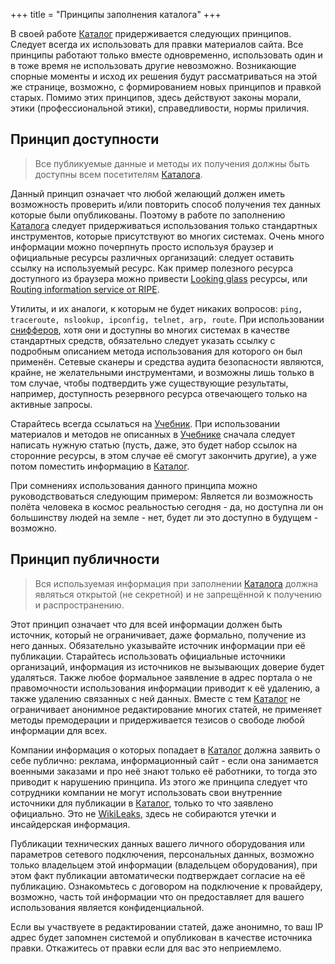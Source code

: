 +++
title = "Принципы заполнения каталога"
+++

В своей работе [Каталог](/dir/) придерживается следующих принципов. Следует всегда их использовать для правки материалов сайта. Все принципы работают только вместе одновременно, использовать один и в тоже время не использовать другие невозможно. Возникающие спорные моменты и исход их решения будут рассматриваться на этой же странице, возможно, с формированием новых принципов и правкой старых. Помимо этих принципов, здесь действуют законы морали, этики (профессиональной этики), справедливости, нормы приличия.


## Принцип доступности

> Все публикуемые данные и методы их получения должны быть доступны всем посетителям [Каталога](/dir/).


Данный принцип означает что любой желающий должен иметь возможность проверить и/или повторить способ получения тех данных которые были опубликованы. Поэтому в работе по заполнению [Каталога](/dir/) следует придерживаться использования только стандартных инструментов, которые присутствуют во многих системах. Очень много информации можно почерпнуть просто используя браузер и официальные ресурсы различных организаций: следует оставить ссылку на используемый ресурс. Как пример полезного ресурса доступного из браузера можно привести [Looking glass](https://ru.wikipedia.org/wiki/Looking_Glass) ресурсы, или [Routing information service от RIPE](http://www.ripe.net/data-tools/stats/ris/routing-information-service).

Утилиты, и их аналоги, к которым не будет никаких вопросов: `ping, traceroute, nslookup, ipconfig, telnet, arp, route`. При использовании [снифферов](https://ru.wikipedia.org/wiki/Сниффер), хотя они и доступны во многих системах в качестве стандартных средств, обязательно следует указать ссылку с подробным описанием метода использования для которого он был применён. Сетевые сканеры и средства аудита безопасности являются, крайне, не желательными инструментами, и возможны лишь только в том случае, чтобы подтвердить уже существующие результаты, например, доступность резервного ресурса отвечающего только на активные запросы.

Старайтесь всегда ссылаться на [Учебник](/wiki/guides/). При использовании материалов и методов не описанных в [Учебнике](/wiki/guides/) сначала следует написать нужную статью (пусть, даже, это будет набор ссылок на сторонние ресурсы, в этом случае её смогут закончить другие), а уже потом поместить информацию в [Каталог](/dir/).

При сомнениях использования данного принципа можно руководствоваться следующим примером: Является ли возможность полёта человека в космос реальностью сегодня - да, но доступна ли он большинству людей на земле - нет, будет ли это доступно в будущем - возможно.


## Принцип публичности

> Вся используемая информация при заполнении [Каталога](/dir/) должна являться открытой (не секретной) и не запрещённой к получению и распространению.


Этот принцип означает что для всей информации должен быть источник, который не ограничивает, даже формально, получение из него данных. Обязательно указывайте источник информации при её публикации. Старайтесь использовать официальные источники организаций, информация из источников не вызывающих доверие будет удаляться. Также любое формальное заявление в адрес портала о не правомочности использования информации приводит к её удалению, а также удалению связанных с ней данных. Вместе с тем [Каталог](/dir/) не ограничивает анонимное редактирование многих статей, не применяет методы премодерации и придерживается тезисов о свободе любой информации для всех.

Компании информация о которых попадает в [Каталог](/dir/) должна заявить о себе публично: реклама, информационный сайт - если она занимается военными заказами и про неё знают только её работники, то тогда это приводит к нарушению принципа. Из этого же принципа следует что сотрудники компании не могут использовать свои внутренние источники для публикации в [Каталог](/dir/), только то что заявлено официально. Это не [WikiLeaks](https://ru.wikipedia.org/wiki/WikiLeaks), здесь не собираются утечки и инсайдерская информация.

Публикации технических данных вашего личного оборудования или параметров сетевого подключения, персональных данных, возможно только владельцем этой информации (владельцем оборудования), при этом факт публикации автоматически подтверждает согласие на её публикацию. Ознакомьтесь с договором на подключение к провайдеру, возможно, часть той информации что он предоставляет для вашего использования является конфиденциальной. 

Если вы участвуете в редактировании статей, даже анонимно, то ваш IP адрес будет запомнен системой и опубликован в качестве источника правки. Откажитесь от правки если для вас это неприемлемо.